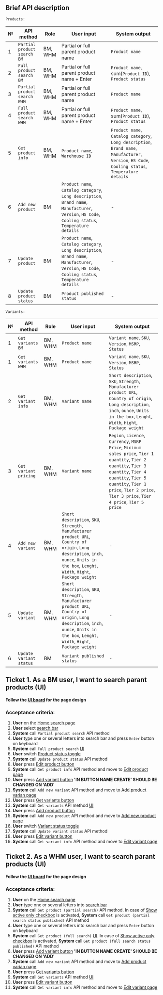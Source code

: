 ## Brief API description

```
Products:
```
№ | API method | Role | User input | System output
------------ | ------------- | ------------- | ------------- | -------------
1 |	`Partial product search BM` | BM, WHM |	Partial or full parent product name | `Product name`
2 |	`Full product search BM` |	BM, WHM |	Partial or full parent product name + Enter | `Product name`, sum(`Product ID`), `Product status`
3|	`Partial product search WHM` | BM, WHM |	Partial or full parent product name | `Product name`
4 |	`Full product search WHM` |	BM, WHM |	Partial or full parent product name + Enter | `Product name`, sum(`Product ID`), `Product status`
5 | `Get product info` |	BM, WHM | `Product name`, `Warehouse ID` | `Product name`, `Catalog category`, `Long description`, `Brand name`, `Manufacturer`, `Version`, `HS Code`, `Cooling status`, `Temperature details`
6 |	`Add new product` |	BM | `Product name`, `Catalog category`, `Long description`, `Brand name`, `Manufacturer`, `Version`, `HS Code`, `Cooling status`, `Temperature details` | -
7 | `Update product` |	BM | `Product name`, `Catalog category`, `Long description`, `Brand name`, `Manufacturer`, `Version`, `HS Code`, `Cooling status`, `Temperature details`	| -
8 | `Update product status` | BM |	`Product published status` | -


```
Variants:
```
№ | API method | Role | User input | System output
------------ | ------------- | ------------- | ------------- | -------------
1 | `Get variants BM` |	BM, WHM |	`Product name` | `Variant name`, `SKU`, `Version`, `MSRP`, `Status`
1 | `Get variants WHM` |	BM, WHM |	`Product name` | `Variant name`, `SKU`, `Version`, `MSRP`, `Status`
2 | `Get variant info` |	BM, WHM |	`Variant name` | `Short description`, `SKU`, `Strength`, `Manufacturer product URL`, `Country of origin`, `Long description`, `inch`, `ounce`, `Units in the box`, `Lenght`, `Width`, `Hight`, `Package weight`
3 | `Get variant pricing` |	BM, WHM | `Variant name`	| `Region`, `Licence`, `Currency`, `MSRP Price`, `Minimum sales price`, `Tier 1 quantity`, `Tier 2 quantity`, `Tier 3 quantity`, `Tier 4 quantity`, `Tier 5 quantity`, `Tier 1 price`, `Tier 2 price`, `Tier 3 price`, `Tier 4 price`, `Tier 5 price`
4 |	`Add new variant` |	BM, WHM |	`Short description`, `SKU`, `Strength`, `Manufacturer product URL`, `Country of origin`, `Long description`, `inch`, `ounce`, `Units in the box`, `Lenght`, `Width`, `Hight`, `Package weight` | -
5 | `Update variant` |	BM, WHM |	`Short description`, `SKU`, `Strength`, `Manufacturer product URL`, `Country of origin`, `Long description`, `inch`, `ounce`, `Units in the box`, `Lenght`, `Width`, `Hight`, `Package weight` | -
6 | `Update variant status` | BM |	`Variant published status`| -

## Ticket 1. As a BM user, I want to search parant products (UI)
#### Follow the [UI board](https://www.figma.com/file/8esK6SC43J6ioZCIuj2hJr/Catalog-Management?node-id=389%3A11333) for the page design

### Acceptance criteria:
1. **User** on the [Home search page](https://www.figma.com/file/8esK6SC43J6ioZCIuj2hJr/Catalog-Management?node-id=389%3A11333)
2. **User** select [search bar](https://user-images.githubusercontent.com/73137432/135811153-9693454b-27b5-422a-8b17-1ca08e0ebc87.png) 
3. **System** call `Partial product search` API method
4. **User** type one or several letters into search bar and press `Enter` button on keyboard 
5. **System** call `Full product search` [UI](https://www.figma.com/file/8esK6SC43J6ioZCIuj2hJr/Catalog-Management?node-id=389%3A10768)
6. **User** switch [Product status toggle](https://user-images.githubusercontent.com/73137432/135833166-f4de8c8e-3a8a-40d0-8b7b-2622693a7f24.png)
7. **System** call `Update product status` API method
8. **User** press [Edit product button](https://user-images.githubusercontent.com/73137432/135833794-12e656ec-3513-4a1e-ba42-a618089ce5ca.png)
9. **System** call `Get product info` API method and move to [Edit product page](https://www.figma.com/file/8esK6SC43J6ioZCIuj2hJr/Catalog-Management?node-id=743%3A21512)
10. **User** press [Add variant button](https://user-images.githubusercontent.com/73137432/135834938-f94ca0fd-b4be-46a2-97f0-ad00fa73e00c.png) **'IN BUTTON NAME CREATE' SHOULD BE CHANGED ON 'ADD'**
11. **System** call `Add new variant` API method and move to [Add product varian page](https://www.figma.com/file/8esK6SC43J6ioZCIuj2hJr/Catalog-Management?node-id=389%3A12074)
12. **User** press [Get variants button](https://user-images.githubusercontent.com/73137432/135835514-d2cff86e-eb2c-405c-9f36-b156eb3fd515.png)
13. **System** call `Get variants` API method [UI](https://www.figma.com/file/8esK6SC43J6ioZCIuj2hJr/Catalog-Management?node-id=389%3A10862)
14. **User** press [Add product button](https://user-images.githubusercontent.com/73137432/135837018-72427440-d43f-4685-9051-d93774551e2d.png)
15. **System** call `Add new product` API method and move to [Add new product page](https://www.figma.com/file/8esK6SC43J6ioZCIuj2hJr/Catalog-Management?node-id=389%3A11865)
16. **User** switch [Variant status toggle](https://user-images.githubusercontent.com/73137432/135833166-f4de8c8e-3a8a-40d0-8b7b-2622693a7f24.png)
17. **System** call `Update variant status` API method
18. **User** press [Edit variant button](https://user-images.githubusercontent.com/73137432/135839534-cbac8be1-52d8-4cfa-8041-18787a3ec31f.png)
19. **System** call `Get variant info` API method and move to [Edit variant page](https://www.figma.com/file/8esK6SC43J6ioZCIuj2hJr/Catalog-Management?node-id=699%3A21720)





## Ticket 2. As a WHM user, I want to search parant products (UI)
#### Follow the [UI board](https://www.figma.com/file/8esK6SC43J6ioZCIuj2hJr/Catalog-Management?node-id=389%3A11333) for the page design

### Acceptance criteria:
1. **User** on the [Home search page](https://www.figma.com/file/8esK6SC43J6ioZCIuj2hJr/Catalog-Management?node-id=389%3A11333)
2. **User** type one or several letters into [search bar](https://user-images.githubusercontent.com/73137432/135811153-9693454b-27b5-422a-8b17-1ca08e0ebc87.png) 
3. **System** call `Get product (partial search)` API method. In case of [Show active only checkbox](https://user-images.githubusercontent.com/73137432/135830700-fb21f7cc-2b08-4f7f-936b-a6720db2b3bd.png) is activated, **System** call `Get product (partial search status published)` API method
4. **User** type one or several letters into search bar and press `Enter` button on keyboard 
5. **System** call `Get product (full search)` [UI](https://www.figma.com/file/8esK6SC43J6ioZCIuj2hJr/Catalog-Management?node-id=389%3A10768). In case of [Show active only checkbox](https://user-images.githubusercontent.com/73137432/135830700-fb21f7cc-2b08-4f7f-936b-a6720db2b3bd.png) is activated, **System** call `Get product (full search status published)` API method
6. **User** press [Add variant button](https://user-images.githubusercontent.com/73137432/135834938-f94ca0fd-b4be-46a2-97f0-ad00fa73e00c.png) **'IN BUTTON NAME CREATE' SHOULD BE CHANGED ON 'ADD'**
7. **System** call `Add new variant` API method and move to [Add product varian page](https://www.figma.com/file/8esK6SC43J6ioZCIuj2hJr/Catalog-Management?node-id=389%3A12074)
8. **User** press [Get variants button](https://user-images.githubusercontent.com/73137432/135835514-d2cff86e-eb2c-405c-9f36-b156eb3fd515.png)
9. **System** call `Get variants` API method [UI](https://www.figma.com/file/8esK6SC43J6ioZCIuj2hJr/Catalog-Management?node-id=389%3A10862)
10. **User** press [Edit variant button](https://user-images.githubusercontent.com/73137432/135839534-cbac8be1-52d8-4cfa-8041-18787a3ec31f.png)
11. **System** call `Get variant info` API method and move to [Edit variant page](https://www.figma.com/file/8esK6SC43J6ioZCIuj2hJr/Catalog-Management?node-id=699%3A21720)
